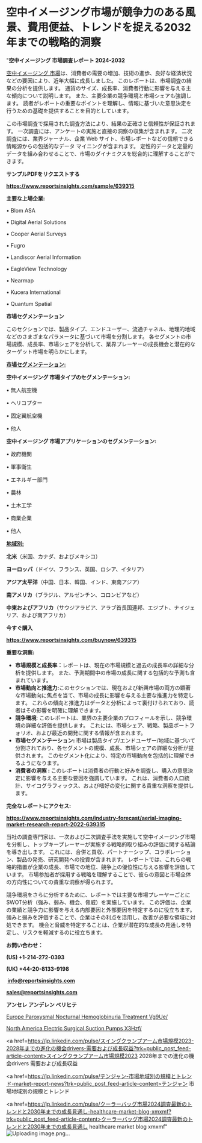 # 空中イメージング市場が競争力のある風景、費用便益、トレンドを捉える2032年までの戦略的洞察

"<strong>空中イメージング 市場調査レポート 2024-2032</strong>

<a href=https://www.reportsinsights.com/sample/639315>空中イメージング 市場</a>は、消費者の需要の増加、技術の進歩、良好な経済状況などの要因により、近年大幅に成長しました。 このレポートは、市場調査の結果の分析を提供します。 通貨のサイズ、成長率、消費者行動に影響を与える主な傾向について説明します。 また、主要企業の競争環境と市場シェアも強調します。 読者がレポートの重要なポイントを理解し、情報に基づいた意思決定を行うための基礎を提供することを目的としています。

この市場調査で採用された調査方法により、結果の正確さと信頼性が保証されます。 一次調査には、アンケートの実施と直接の洞察の収集が含まれます。 二次調査には、業界ジャーナル、企業 Web サイト、市場レポートなどの信頼できる情報源からの包括的なデータ マイニングが含まれます。 定性的データと定量的データを組み合わせることで、市場のダイナミクスを総合的に理解することができます。

<strong><b>サンプルPDFをリクエストする</b></strong>

<a href=https://www.reportsinsights.com/sample/639315><strong><u>https://www.reportsinsights.com/sample/639315</u></strong></a>

<strong>主要な上場企業:</strong>

• Blom ASA

• Digital Aerial Solutions

• Cooper Aerial Surveys

• Fugro

• Landiscor Aerial Information

• EagleView Technology

• Nearmap

• Kucera International

• Quantum Spatial

<strong>市場セグメンテーション</strong>

このセクションでは、製品タイプ、エンドユーザー、流通チャネル、地理的地域などのさまざまなパラメータに基づいて市場を分割します。 各セグメントの市場規模、成長率、市場シェアを分析して、業界プレーヤーの成長機会と潜在的なターゲット市場を明らかにします。

<strong><u>市場セグメンテーション</u></strong><strong><u>:</u></strong>

<strong>空中イメージング 市場タイプのセグメンテーション:</strong>

• 無人航空機

• ヘリコプター

• 固定翼航空機

• 他人

<strong>空中イメージング 市場アプリケーションのセグメンテーション:</strong>

• 政府機関

• 軍事衛生

• エネルギー部門

• 農林

• 土木工学

• 商業企業

• 他人

<strong><u>地域別</u></strong><strong><u>:</u></strong>

<strong>北米</strong>（米国、カナダ、およびメキシコ）

<strong>ヨーロッパ</strong>（ドイツ、フランス、英国、ロシア、イタリア）

<strong>アジア太平洋</strong>（中国、日本、韓国、インド、東南アジア）

<strong>南アメリカ</strong>（ブラジル、アルゼンチン、コロンビアなど）

<strong>中東およびアフリカ</strong>（サウジアラビア、アラブ首長国連邦、エジプト、ナイジェリア、および南アフリカ）

<strong>今すぐ購入</strong>

<a href=https://www.reportsinsights.com/buynow/639315><strong><u>https://www.reportsinsights.com/buynow/639315</u></strong></a>

<strong>重要な洞察:</strong>
<ul>
  <li><strong>市場規模と成長率：</strong>レポートは、現在の市場規模と過去の成長率の詳細な分析を提供します。 また、予測期間中の市場の成長に関する包括的な予測も含まれています。</li>
  <li><strong>市場動向と推進力:</strong>このセクションでは、現在および新興市場の両方の顕著な市場動向に焦点を当て、市場の成長に影響を与える主要な推進力を特定します。 これらの傾向と推進力はデータと分析によって裏付けられており、読者はその影響を明確に理解できます。</li>
  <li><strong>競争環境</strong>: このレポートは、業界の主要企業のプロフィールを示し、競争環境の詳細な評価を提供します。 これには、市場シェア、戦略、製品ポートフォリオ、および最近の開発に関する情報が含まれます。</li>
  <li><strong>市場セグメンテーション: </strong>市場は製品タイプ/エンドユーザー/地域に基づいて分割されており、各セグメントの規模、成長、市場シェアの詳細な分析が提供されます。 このセグメント化により、特定の市場動向を包括的に理解できるようになります。</li>
  <li><strong>消費者の洞察 : </strong>このレポートは消費者の行動と好みを調査し、購入の意思決定に影響を与える主要な要因を強調しています。 これは、消費者の人口統計、サイコグラフィックス、および嗜好の変化に関する貴重な洞察を提供します。</li>
</ul>
<strong>完全なレポートにアクセス:</strong>

<a href=https://www.reportsinsights.com/industry-forecast/aerial-imaging-market-research-report-2022-639315><strong><u><b>https://www.reportsinsights.com/industry-forecast/aerial-imaging-market-research-report-2022-639315</b></u></strong></a>

当社の調査専門家は、一次および二次調査手法を実施して空中イメージング市場を分析し、トップキープレーヤーが実施する戦略的取り組みの評価に関する結論を導き出します。 これには、合併と買収、パートナーシップ、コラボレーション、製品の発売、研究開発への投資が含まれます。 レポートでは、これらの戦略的措置が企業の成長、市場での地位、競争上の優位性に与える影響を評価しています。 市場参加者が採用する戦略を理解することで、彼らの意図と市場全体の方向性についての貴重な洞察が得られます。

競争環境をさらに分析するために、レポートでは主要な市場プレーヤーごとにSWOT分析（強み、弱み、機会、脅威）を実施しています。 この評価は、企業の業績と競争力に影響を与える内部要因と外部要因を特定するのに役立ちます。 強みと弱みを評価することで、企業はその利点を活用し、改善が必要な領域に対処できます。 機会と脅威を特定することは、企業が潜在的な成長の見通しを特定し、リスクを軽減するのに役立ちます。

<strong>お問い合わせ：</strong>

<strong>(US) +1-214-272-0393</strong>

<strong>(UK) +44-20-8133-9198</strong>

<strong> </strong><a href=info@reportsinsights.com><strong><u>info@reportsinsights.com</u></strong></a>

<a href=sales@reportsinsights.com><strong><u>sales@reportsinsights.com</u></strong></a>

<strong>アンセレ アンデレン ベリヒテ</strong>

<a href=https://www.linkedin.com/pulse/europe-paroxysmal-nocturnal-hemoglobinuria-treatment-vg9ue/>Europe Paroxysmal Nocturnal Hemoglobinuria Treatment Vg9Ue/</a>

<a href=https://www.linkedin.com/pulse/north-america-electric-surgical-suction-pumps-x3hzf/>North America Electric Surgical Suction Pumps X3Hzf/</a>

<a href=https://jp.linkedin.com/pulse/スイングクランプアーム市場規模2023-2028年までの進化の機会drivers-需要および成長収益?trk=public_post_feed-article-content>スイングクランプアーム市場規模2023 2028年までの進化の機会drivers 需要および成長収益</a>

<a href=https://jp.linkedin.com/pulse/テンジャン-市場地域別の規模とトレンド-market-report-news?trk=public_post_feed-article-content>テンジャン 市場地域別の規模とトレンド</a>

<a href=https://jp.linkedin.com/pulse/クーラーバッグ市場2024調査最新のトレンドと2030年までの成長見通し-healthcare-market-blog-xmxmf?trk=public_post_feed-article-content>クーラーバッグ市場2024調査最新のトレンドと2030年までの成長見通し healthcare market blog xmxmf</a>"
![Uploading image.png…]()
